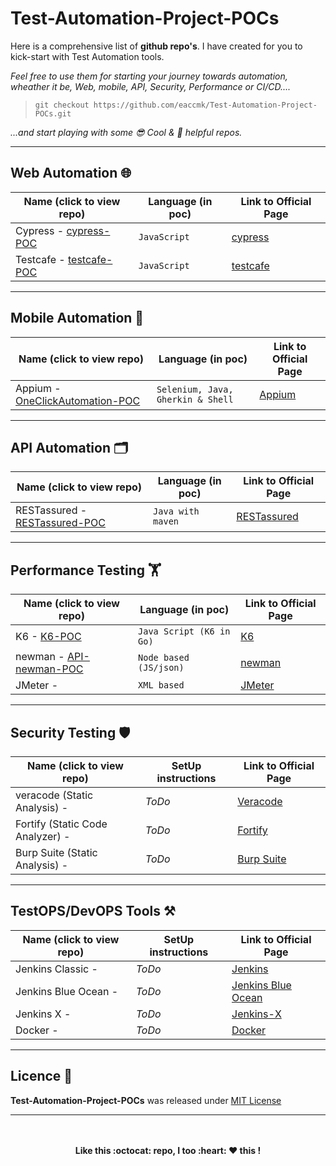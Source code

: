 # Test-Automation-Project-POCs

Here is a comprehensive list of **github repo's**. I have created for you to kick-start with Test Automation tools.
 
 _Feel free to use them for starting your journey towards automation, wheather it be, Web, mobile, API, Security, Performance or CI/CD...._

> `git checkout https://github.com/eaccmk/Test-Automation-Project-POCs.git` 

_...and start playing with some 😎 Cool & 🦮 helpful repos._


---
## Web Automation 🌐


| **Name (click to view repo)**		| **Language (in poc)**	| **Link to Official Page** | 
|---------------------------------------|-----------------------|---------------------------|
|Cypress - [cypress-POC]  				| `JavaScript`		 	| [cypress]					|
|Testcafe - [testcafe-POC] 				| `JavaScript`		 	| [testcafe]				|

---

## Mobile Automation 📱

| **Name (click to view repo)**		| **Language (in poc)**	            | **Link to Official Page** | 
|-----------------------------------|-----------------------------------|---------------------------|
|Appium - [OneClickAutomation-POC]	| `Selenium, Java, Gherkin & Shell`	| [Appium]					|

---

## API Automation 🗂️

| **Name (click to view repo)**		| **Language (in poc)**	| **Link to Official Page** | 
|-----------------------------------|-----------------------|---------------------------|
|RESTassured - [RESTassured-POC]  	|  `Java with maven`	| [RESTassured]				|


---

## Performance Testing 🏋️

| **Name (click to view repo)**			| **Language (in poc)**		| **Link to Official Page** | 
|---------------------------------------|---------------------------|---------------------------|
|K6 - [K6-POC]							| `Java Script (K6 in Go)`	| [K6]						|
|newman - [API-newman-POC]   			| `Node based (JS/json)`	| [newman]					|
|JMeter -  								| `XML based`	 		 	| [JMeter]					|

---

## Security Testing 🛡️

| **Name (click to view repo)**		     		| **SetUp instructions**| **Link to Official Page** | 
|-----------------------------------------------|-----------------------|---------------------------|
| veracode (Static Analysis) - 			       	| _ToDo_				| [Veracode]				|
| Fortify (Static Code Analyzer) - 		     	| _ToDo_				| [Fortify]					|
| Burp Suite (Static Analysis) - 		     	| _ToDo_				| [Burp Suite]				|


---

## TestOPS/DevOPS Tools ⚒️

| **Name (click to view repo)**			| **SetUp instructions**	| **Link to Official Page** | 
|---------------------------------------|---------------------------|---------------------------|
|Jenkins Classic -   					| _ToDo_ 		 			| [Jenkins] 				|
|Jenkins Blue Ocean -  					| _ToDo_ 		 			| [Jenkins Blue Ocean] 		|
|Jenkins X - 							| _ToDo_ 		 			| [Jenkins-X] 				|
|Docker - 		  						| _ToDo_ 		 			| [Docker] 					|

---

## Licence 🔰

**Test-Automation-Project-POCs** was released under [MIT License](LICENSE)

---

<p align="center">
	<br>
	<br>
  		<b>Like this :octocat: repo, I too :heart: ❤️ this !</b>
  	<br>
  	<br>
</p>




[//]: # (These are reference links used in the body of this note and get stripped out when the markdown processor does its job. There is no need to format nicely because it shouldn't be seen. Thanks SO - http://stackoverflow.com/questions/4823468/store-comments-in-markdown-syntax)

[//]: <> ( ALL Other/ relative GitHub repo links are here)
   [OneClickAutomation-POC]: <https://github.com/eaccmk/OneClickAutomation>
   [RESTassured-POC]: <https://github.com/eaccmk/RESTassured-POC>
   [API-newman-POC]: <https://github.com/eaccmk/API-newman-POC>
   [K6-POC]: <https://github.com/eaccmk/K6-POC>
   [cypress-POC]: <https://github.com/eaccmk/cypress-POC>
   [testcafe-POC]: <https://github.com/eaccmk/testcafe-POC>


[//]: <> ( ALL official links are here)
   
[//]: <> (Web)
   [cypress]: <https://www.cypress.io/>
   [testcafe]: <https://devexpress.github.io/testcafe/>

[//]: <> (Mobile)
   [Appium]: <http://appium.io/>

[//]: <> (API)
   [RESTassured]: <https://github.com/rest-assured/rest-assured/wiki>
   [Postman]: <https://learning.postman.com/docs/postman/launching-postman/introduction/>

[//]: <> (Performance)
   [K6]: <https://k6.io/>
   [newman]: <https://github.com/postmanlabs/newman>
   [JMeter]: <https://jmeter.apache.org/>

[//]: <> (Security)
   [Fortify]: <https://www.microfocus.com/en-us/products/static-code-analysis-sast/overview>
   [Veracode]: <https://www.veracode.com/products/binary-static-analysis-sast>
   [Burp Suite]: https://portswigger.net/burp/vulnerability-scanner>

[//]: <> (DevOPS)
   [Jenkins]: <https://jenkins.io/>
   [Jenkins Blue Ocean]: <https://jenkins.io/projects/blueocean/>
   [Jenkins-X]: <https://jenkins-x.io/>
   [Docker]: <https://www.docker.com/>


[//]: <> (Other- ToDo)
   [GitOps]: <https://www.cloudbees.com/gitops/what-is-gitops>
   [Kubernetes (K8s)]: <https://kubernetes.io/>
   [README-gitLab]: <https://about.gitlab.com/handbook/engineering/ux/technical-writing/markdown-guide/>


[//]: <> ( ```diff - text in red + text in green ! text in orange # text in gray```)

[//]: <> ( remove \ from below)
[//]: <> (- ![#f03c15]\(https://placehold.it/15/f03c15/000000?text=+\) `#f03c15`)
[//]: <> (-RSpec, Watir, Cypress.io or Nightwatch.js., Selenium, Watir, Sahi, Cucumber, and Phantomjs)
